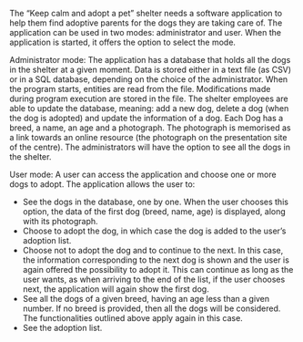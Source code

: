 The “Keep calm and adopt a pet” shelter needs a software application to help them find adoptive parents for the dogs they are taking care of. The application can be used in two modes: administrator and user. When the application is started, it offers the option to select the mode.

Administrator mode: 
  The application has a database that holds all the dogs in the shelter at a given moment. Data is stored either in a text file (as CSV) or in a SQL database, depending on the choice of the administrator. When the program starts, entities are read from the file. Modifications made during program execution are stored in the file. The shelter employees are able to update the database, meaning: add a new dog, delete a dog (when the dog is adopted) and update the information of a dog. Each Dog has a breed, a name, an age and a photograph. The photograph is memorised as a link towards an online resource (the photograph on the presentation site of the centre). The administrators will have the option to see all the dogs in the shelter.
  
User mode: A user can access the application and choose one or more dogs to adopt. The application allows the user to:
  - See the dogs in the database, one by one. When the user chooses this option, the data of the first dog (breed, name, age) is displayed, along with its photograph.
  - Choose to adopt the dog, in which case the dog is added to the user’s adoption list.
  - Choose not to adopt the dog and to continue to the next. In this case, the information corresponding to the next dog is shown and the user is again offered the possibility to adopt it. This can continue as long as the user wants, as when arriving to the end of the list, if the user chooses next, the application will again show the first dog.
  - See all the dogs of a given breed, having an age less than a given number. If no breed is provided, then all the dogs will be considered. The functionalities outlined above   apply again in this case.
  - See the adoption list.
